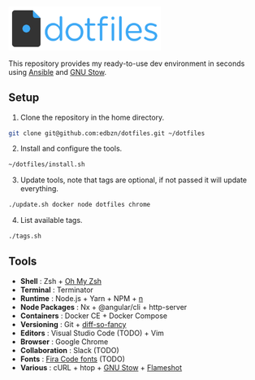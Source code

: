 <img src="./.assets/dotfiles-logo.png" width="300" alt="dotfiles">

This repository provides my ready-to-use dev environment in seconds using [Ansible](https://www.ansible.com
) and [GNU Stow](https://www.gnu.org/software/stow/).

## Setup

1. Clone the repository in the home directory.

```sh
git clone git@github.com:edbzn/dotfiles.git ~/dotfiles
```

2. Install and configure the tools.

```sh
~/dotfiles/install.sh
```

3. Update tools, note that tags are optional, if not passed it will update everything.

```sh
./update.sh docker node dotfiles chrome
```

4. List available tags.

```sh
./tags.sh
```

## Tools

- **Shell** : Zsh + [Oh My Zsh](https://ohmyz.sh/)
- **Terminal** : Terminator
- **Runtime** : Node.js + Yarn + NPM + [n](https://github.com/tj/n)
- **Node Packages** : Nx + @angular/cli + http-server
- **Containers** : Docker CE + Docker Compose
- **Versioning** : Git + [diff-so-fancy](https://github.com/so-fancy/diff-so-fancy)
- **Editors** : Visual Studio Code (TODO) + Vim
- **Browser** : Google Chrome
- **Collaboration** : Slack (TODO)
- **Fonts** : [Fira Code fonts](https://github.com/tonsky/FiraCode) (TODO)
- **Various** : cURL + htop + [GNU Stow](https://www.gnu.org/software/stow/) + [Flameshot](https://flameshot.org/)
